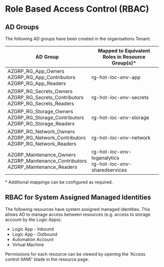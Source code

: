 # Role Based Access Control (RBAC)

## AD Groups

The following AD groups have been created in the organisations Tenant:

|AD Group|Mapped to Equivalent Roles in Resource Group(s)*|
|---|---|
|AZGRP_RG_App_Owners<br>AZGRP_RG_App_Contributors<br>AZGRP_RG_App_Readers|rg-hot-*loc*-*env*-app|
|AZGRP_RG_Secrets_Owners<br>AZGRP_RG_Secrets_Contributors<br>AZGRP_RG_Secrets_Readers|rg-hot-*loc*-*env*-secrets|
|AZGRP_RG_Storage_Owners<br>AZGRP_RG_Storage_Contributors<br>AZGRP_RG_Storage_Readers|rg-hot-*loc*-*env*-storage|
|AZGRP_RG_Network_Owners<br>AZGRP_RG_Network_Contributors<br>AZGRP_RG_Network_Readers|rg-hot-*loc*-*env*-network|
|AZGRP_Maintenance_Owners<br>AZGRP_Maintenance_Contributors<br>AZGRP_Maintenance_Readers|rg-hot-*loc*-*env*-loganalytics<br>rg-hot-*loc*-*env*-sharedservices|

\* Additional mappings can be configured as required.

## RBAC for System Assigned Managed Identities

The following resources have system assigned managed identities. This allows AD to manage access between resources (e.g. access to storage account by the Logic Apps).

- Logic App - Inbound
- Logic App - Outbound
- Automation Account
- Virtual Machine

Permissions for each resource can be viewed by opening the 'Access control (IAM)' blade in the resource page.
